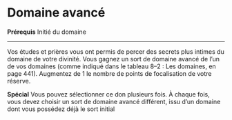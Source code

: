 # Domaine avancé

<p><strong>Prérequis</strong> Initié du domaine</p>
<hr>
<p>Vos études et prières vous ont permis de percer des secrets plus intimes du domaine de votre divinité. Vous gagnez un sort de domaine avancé de l’un de vos domaines (comme indiqué dans le tableau 8–2 : Les domaines, en page 441). Augmentez de 1 le nombre de points de focalisation de votre réserve.</p>
<p><strong>Spécial</strong> Vous pouvez sélectionner ce don plusieurs fois. À chaque fois, vous devez choisir un sort de domaine avancé différent, issu d’un domaine dont vous possédez déjà le sort initial</p>